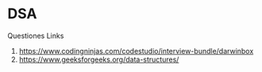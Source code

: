 # DSA

Questiones Links 
 1) https://www.codingninjas.com/codestudio/interview-bundle/darwinbox
 2) https://www.geeksforgeeks.org/data-structures/
